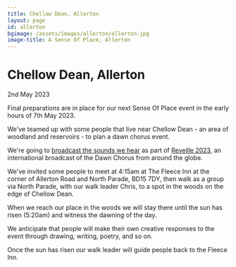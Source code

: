 ```yaml
---
title: Chellow Dean, Allerton
layout: page
id: allerton
bgimage: /assets/images/allerton/allerton.jpg
image-title: A Sense Of Place, Allerton
---
```

# Chellow Dean, Allerton
2nd May 2023

Final preparations are in place for our next Sense Of Place event in the early hours of 7th May 2023.

We've teamed up with some people that live near Chellow Dean - an area of woodland and reservoirs - to plan a dawn chorus event.

We're going to <a href="http://streams.soundtent.org/2023/streams/utc1_-d95d6836-c849-4c39-aa01-5d732f38afae">broadcast the sounds we hear</a> as part of <a href="https://soundtent.org/soundcamp_reveil.html">Reveille 2023</a>, an international broadcast of the Dawn Chorus from around the globe. 

We've invited some people to meet at 4:15am at The Fleece Inn at the corner of Allerton Road and North Parade, BD15 7DY, then walk as a group via North Parade, with our walk leader Chris, to a spot in the woods on the edge of Chellow Dean.

When we reach our place in the woods we will stay there until the sun has risen (5:20am) and witness the dawning of the day.

We anticipate that people will make their own creative responses to the event through drawing, writing, poetry, and so on.

Once the sun has risen our walk leader will guide people back to the Fleece Inn.